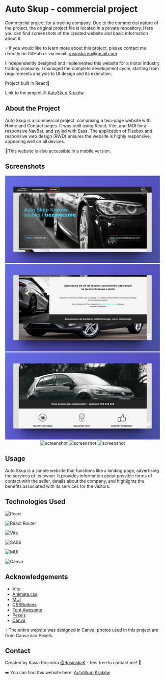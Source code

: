 # Auto Skup - commercial project
Commercial project for a trading company. Due to the commercial nature of the project, the original project file is located in a private repository. Here you can find screenshots of the created website and basic information about it.

✅If you would like to learn more about this project, please contact me directly on GitHub or via email: rosinska.eu@gmail.com 

I independently designed and implemented this website for a motor industry trading company. I managed the complete development cycle, starting from requirements analysis to UI design and its execution.
                                      
Project built in React💙

Link to the project 🌐 [AutoSkup Kraków](https://autoskup-krk.pl/)


## About the Project

Auto Skup is a commercial project, comprising a two-page website with Home and Contact pages. It was built using React, Vite, and MUI for a responsive NavBar, and styled with Sass. The application of Flexbox and responsive web design (RWD) ensures the website is highly responsive, appearing well on all devices.

📱This website is also accessible in a mobile version.


## Screenshots

<div align="center"> 
  <img src="./public/as1.png" alt="screenshot" />
  <img src="./public/as2.png" alt="screenshot" />
  <img src="./public/as3.png" alt="screenshot" />
 <!-- <img src="./public/as4.png" alt="screenshot" width="405" height="auto" /> -->
<!--   <img src='./public/as5.png' alt="screenshot" width="405" height="auto" /> -->
<!--   <img src='./public/ask.png' alt="screenshot" /> -->
  <img src='./public/asm1.png' alt="screenshot" />
<!--   <img src='./public/asm3.png' alt="screenshot" /> -->
  <img src='./public/asm2.png' alt="screenshot" width="405" height="auto"/>
  <img src='./public/asm4.png' alt="screenshot" width="405" height="auto"/>
</div>


## Usage

Auto Skup is a simple website that functions like a landing page, advertising the services of its owner. It provides information about possible forms of contact with the seller, details about the company, and highlights the benefits associated with its services for the visitors.


## Technologies Used

![React](https://img.shields.io/badge/react-%2320232a.svg?style=for-the-badge&logo=react&logoColor=%2361DAFB)

![React Router](https://img.shields.io/badge/React_Router-CA4245?style=for-the-badge&logo=react-router&logoColor=white)

![Vite](https://img.shields.io/badge/vite-%23646CFF.svg?style=for-the-badge&logo=vite&logoColor=white)

![SASS](https://img.shields.io/badge/SASS-hotpink.svg?style=for-the-badge&logo=SASS&logoColor=white)

![MUI](https://img.shields.io/badge/MUI-%230081CB.svg?style=for-the-badge&logo=mui&logoColor=white)

![Canva](https://img.shields.io/badge/Canva-%2300C4CC.svg?style=for-the-badge&logo=Canva&logoColor=white)


## Acknowledgements

- [Vite](https://vitejs.dev/)
- [Animate.css](https://animate.style/)
- [MUI](https://mui.com/)
- [CSSButtons](https://cssbuttons.app/)
- [Font Awesome](https://fontawesome.com/icons)
- [Pexels](https://www.pexels.com/pl-pl/)
- [Canva](https://www.canva.com/)

✨The entire website was designed in Canva, photos used in this project are from Canva nad Pexels.


## Contact

Created by Kasia Rosińska [@RosinskaK](https://github.com/RosinskaK) - feel free to contact me! 👋

➡️ You can find this website here: [AutoSkup Kraków](https://autoskup-krk.pl/)
